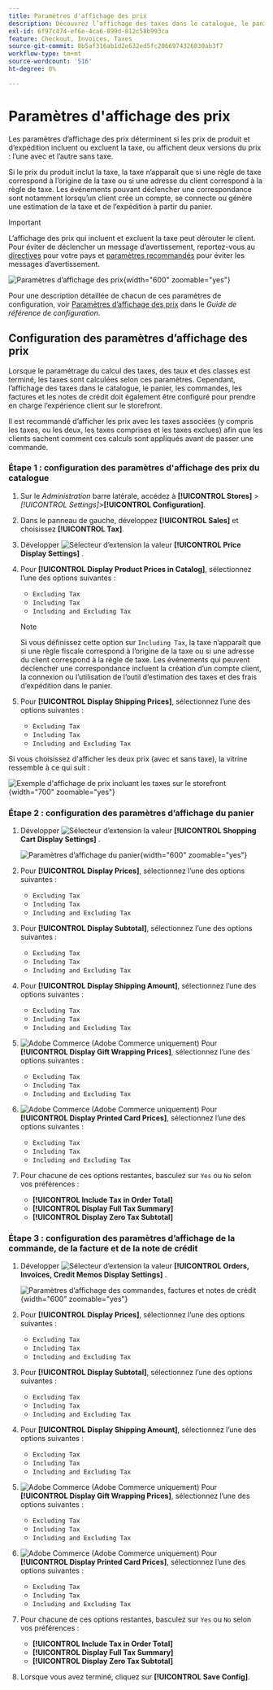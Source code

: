 ```yaml
---
title: Paramètres d'affichage des prix
description: Découvrez l’affichage des taxes dans le catalogue, le panier, les commandes, les factures et les notes de crédit qui prennent en charge l’expérience d’achat des clients.
exl-id: 6f97c474-ef6e-4ca6-899d-812c58b993ca
feature: Checkout, Invoices, Taxes
source-git-commit: 8b5af316ab1d2e632ed5fc2066974326830ab3f7
workflow-type: tm+mt
source-wordcount: '516'
ht-degree: 0%

---
```


# Paramètres d&#39;affichage des prix

Les paramètres d’affichage des prix déterminent si les prix de produit et d’expédition incluent ou excluent la taxe, ou affichent deux versions du prix : l’une avec et l’autre sans taxe.

Si le prix du produit inclut la taxe, la taxe n’apparaît que si une règle de taxe correspond à l’origine de la taxe ou si une adresse du client correspond à la règle de taxe. Les événements pouvant déclencher une correspondance sont notamment lorsqu’un client crée un compte, se connecte ou génère une estimation de la taxe et de l’expédition à partir du panier.

>[!IMPORTANT]
>
>L’affichage des prix qui incluent et excluent la taxe peut dérouter le client. Pour éviter de déclencher un message d’avertissement, reportez-vous au [directives](international-tax-guidelines.md) pour votre pays et [paramètres recommandés](taxes.md#warning-messages) pour éviter les messages d’avertissement.

![Paramètres d’affichage des prix](../configuration-reference/sales/assets/tax-price-display-settings.png){width="600" zoomable="yes"}

Pour une description détaillée de chacun de ces paramètres de configuration, voir [Paramètres d’affichage des prix](../configuration-reference/sales/tax.md#price-display-settings) dans le _Guide de référence de configuration_.

## Configuration des paramètres d’affichage des prix

Lorsque le paramétrage du calcul des taxes, des taux et des classes est terminé, les taxes sont calculées selon ces paramètres. Cependant, l’affichage des taxes dans le catalogue, le panier, les commandes, les factures et les notes de crédit doit également être configuré pour prendre en charge l’expérience client sur le storefront.

Il est recommandé d’afficher les prix avec les taxes associées (y compris les taxes, ou les deux, les taxes comprises et les taxes exclues) afin que les clients sachent comment ces calculs sont appliqués avant de passer une commande.

### Étape 1 : configuration des paramètres d&#39;affichage des prix du catalogue

1. Sur le _Administration_ barre latérale, accédez à **[!UICONTROL Stores]** > _[!UICONTROL Settings]_>**[!UICONTROL Configuration]**.

1. Dans le panneau de gauche, développez **[!UICONTROL Sales]** et choisissez **[!UICONTROL Tax]**.

1. Développer ![Sélecteur d’extension](../assets/icon-display-expand.png) la valeur **[!UICONTROL Price Display Settings]** .

1. Pour **[!UICONTROL Display Product Prices in Catalog]**, sélectionnez l’une des options suivantes :

   - `Excluding Tax`
   - `Including Tax`
   - `Including and Excluding Tax`

   >[!NOTE]
   >
   >Si vous définissez cette option sur `Including Tax`, la taxe n’apparaît que si une règle fiscale correspond à l’origine de la taxe ou si une adresse du client correspond à la règle de taxe. Les événements qui peuvent déclencher une correspondance incluent la création d’un compte client, la connexion ou l’utilisation de l’outil d’estimation des taxes et des frais d’expédition dans le panier.

1. Pour **[!UICONTROL Display Shipping Prices]**, sélectionnez l’une des options suivantes :

   - `Excluding Tax`
   - `Including Tax`
   - `Including and Excluding Tax`

Si vous choisissez d&#39;afficher les deux prix (avec et sans taxe), la vitrine ressemble à ce qui suit :

![Exemple d&#39;affichage de prix incluant les taxes sur le storefront](./assets/catalog-prices-tax.png){width="700" zoomable="yes"}

### Étape 2 : configuration des paramètres d’affichage du panier

1. Développer ![Sélecteur d’extension](../assets/icon-display-expand.png) la valeur **[!UICONTROL Shopping Cart Display Settings]** .

   ![Paramètres d’affichage du panier](../configuration-reference/sales/assets/tax-shopping-cart-display-settings.png){width="600" zoomable="yes"}

1. Pour **[!UICONTROL Display Prices]**, sélectionnez l’une des options suivantes :

   - `Excluding Tax`
   - `Including Tax`
   - `Including and Excluding Tax`

1. Pour **[!UICONTROL Display Subtotal]**, sélectionnez l’une des options suivantes :

   - `Excluding Tax`
   - `Including Tax`
   - `Including and Excluding Tax`

1. Pour **[!UICONTROL Display Shipping Amount]**, sélectionnez l’une des options suivantes :

   - `Excluding Tax`
   - `Including Tax`
   - `Including and Excluding Tax`

1. ![Adobe Commerce](../assets/adobe-logo.svg) (Adobe Commerce uniquement) Pour **[!UICONTROL Display Gift Wrapping Prices]**, sélectionnez l’une des options suivantes :

   - `Excluding Tax`
   - `Including Tax`
   - `Including and Excluding Tax`

1. ![Adobe Commerce](../assets/adobe-logo.svg) (Adobe Commerce uniquement) Pour **[!UICONTROL Display Printed Card Prices]**, sélectionnez l’une des options suivantes :

   - `Excluding Tax`
   - `Including Tax`
   - `Including and Excluding Tax`

1. Pour chacune de ces options restantes, basculez sur `Yes` ou `No` selon vos préférences :

   - **[!UICONTROL Include Tax in Order Total]**
   - **[!UICONTROL Display Full Tax Summary]**
   - **[!UICONTROL Display Zero Tax Subtotal]**

### Étape 3 : configuration des paramètres d’affichage de la commande, de la facture et de la note de crédit

1. Développer ![Sélecteur d’extension](../assets/icon-display-expand.png) la valeur **[!UICONTROL Orders, Invoices, Credit Memos Display Settings]** .

   ![Paramètres d’affichage des commandes, factures et notes de crédit](../configuration-reference/sales/assets/tax-orders-invoices-credit-memos-display-settings.png){width="600" zoomable="yes"}

1. Pour **[!UICONTROL Display Prices]**, sélectionnez l’une des options suivantes :

   - `Excluding Tax`
   - `Including Tax`
   - `Including and Excluding Tax`

1. Pour **[!UICONTROL Display Subtotal]**, sélectionnez l’une des options suivantes :

   - `Excluding Tax`
   - `Including Tax`
   - `Including and Excluding Tax`

1. Pour **[!UICONTROL Display Shipping Amount]**, sélectionnez l’une des options suivantes :

   - `Excluding Tax`
   - `Including Tax`
   - `Including and Excluding Tax`

1. ![Adobe Commerce](../assets/adobe-logo.svg) (Adobe Commerce uniquement) Pour **[!UICONTROL Display Gift Wrapping Prices]**, sélectionnez l’une des options suivantes :

   - `Excluding Tax`
   - `Including Tax`
   - `Including and Excluding Tax`

1. ![Adobe Commerce](../assets/adobe-logo.svg) (Adobe Commerce uniquement) Pour **[!UICONTROL Display Printed Card Prices]**, sélectionnez l’une des options suivantes :

   - `Excluding Tax`
   - `Including Tax`
   - `Including and Excluding Tax`

1. Pour chacune de ces options restantes, basculez sur `Yes` ou `No` selon vos préférences :

   - **[!UICONTROL Include Tax in Order Total]**
   - **[!UICONTROL Display Full Tax Summary]**
   - **[!UICONTROL Display Zero Tax Subtotal]**

1. Lorsque vous avez terminé, cliquez sur **[!UICONTROL Save Config]**.
